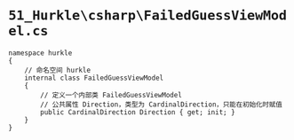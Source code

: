 # `51_Hurkle\csharp\FailedGuessViewModel.cs`

```
namespace hurkle
{
    // 命名空间 hurkle
    internal class FailedGuessViewModel
    {
        // 定义一个内部类 FailedGuessViewModel
        // 公共属性 Direction，类型为 CardinalDirection，只能在初始化时赋值
        public CardinalDirection Direction { get; init; }
    }
}
```